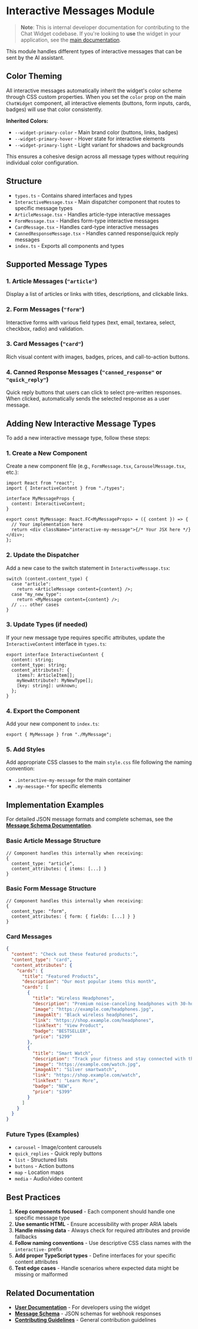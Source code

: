 # Interactive Messages Module

> **Note**: This is internal developer documentation for contributing to the Chat Widget codebase. If you're looking to **use** the widget in your application, see the [main documentation](../../../docs/README.md).

This module handles different types of interactive messages that can be sent by the AI assistant.

## Color Theming

All interactive messages automatically inherit the widget's color scheme through CSS custom properties. When you set the `color` prop on the main `ChatWidget` component, all interactive elements (buttons, form inputs, cards, badges) will use that color consistently.

**Inherited Colors:**

- `--widget-primary-color` - Main brand color (buttons, links, badges)
- `--widget-primary-hover` - Hover state for interactive elements
- `--widget-primary-light` - Light variant for shadows and backgrounds

This ensures a cohesive design across all message types without requiring individual color configuration.

## Structure

- `types.ts` - Contains shared interfaces and types
- `InteractiveMessage.tsx` - Main dispatcher component that routes to specific message types
- `ArticleMessage.tsx` - Handles article-type interactive messages
- `FormMessage.tsx` - Handles form-type interactive messages
- `CardMessage.tsx` - Handles card-type interactive messages
- `CannedResponseMessage.tsx` - Handles canned response/quick reply messages
- `index.ts` - Exports all components and types

## Supported Message Types

### 1. Article Messages (`"article"`)

Display a list of articles or links with titles, descriptions, and clickable links.

### 2. Form Messages (`"form"`)

Interactive forms with various field types (text, email, textarea, select, checkbox, radio) and validation.

### 3. Card Messages (`"card"`)

Rich visual content with images, badges, prices, and call-to-action buttons.

### 4. Canned Response Messages (`"canned_response"` or `"quick_reply"`)

Quick reply buttons that users can click to select pre-written responses. When clicked, automatically sends the selected response as a user message.

## Adding New Interactive Message Types

To add a new interactive message type, follow these steps:

### 1. Create a New Component

Create a new component file (e.g., `FormMessage.tsx`, `CarouselMessage.tsx`, etc.):

```tsx
import React from "react";
import { InteractiveContent } from "./types";

interface MyMessageProps {
  content: InteractiveContent;
}

export const MyMessage: React.FC<MyMessageProps> = ({ content }) => {
  // Your implementation here
  return <div className="interactive-my-message">{/* Your JSX here */}</div>;
};
```

### 2. Update the Dispatcher

Add a new case to the switch statement in `InteractiveMessage.tsx`:

```tsx
switch (content.content_type) {
  case "article":
    return <ArticleMessage content={content} />;
  case "my_new_type":
    return <MyMessage content={content} />;
  // ... other cases
}
```

### 3. Update Types (if needed)

If your new message type requires specific attributes, update the `InteractiveContent` interface in `types.ts`:

```tsx
export interface InteractiveContent {
  content: string;
  content_type: string;
  content_attributes?: {
    items?: ArticleItem[];
    myNewAttribute?: MyNewType[];
    [key: string]: unknown;
  };
}
```

### 4. Export the Component

Add your new component to `index.ts`:

```tsx
export { MyMessage } from "./MyMessage";
```

### 5. Add Styles

Add appropriate CSS classes to the main `style.css` file following the naming convention:

- `.interactive-my-message` for the main container
- `.my-message-*` for specific elements

## Implementation Examples

For detailed JSON message formats and complete schemas, see the **[Message Schema Documentation](../../../docs/message-schema.md)**.

### Basic Article Message Structure

```tsx
// Component handles this internally when receiving:
{
  content_type: "article",
  content_attributes: { items: [...] }
}
```

### Basic Form Message Structure  

```tsx
// Component handles this internally when receiving:
{
  content_type: "form", 
  content_attributes: { form: { fields: [...] } }
}
```

### Card Messages

```json
{
  "content": "Check out these featured products:",
  "content_type": "card",
  "content_attributes": {
    "cards": {
      "title": "Featured Products",
      "description": "Our most popular items this month",
      "cards": [
        {
          "title": "Wireless Headphones",
          "description": "Premium noise-canceling headphones with 30-hour battery life",
          "image": "https://example.com/headphones.jpg",
          "imageAlt": "Black wireless headphones",
          "link": "https://shop.example.com/headphones",
          "linkText": "View Product",
          "badge": "BESTSELLER",
          "price": "$299"
        },
        {
          "title": "Smart Watch",
          "description": "Track your fitness and stay connected with this sleek smartwatch",
          "image": "https://example.com/watch.jpg",
          "imageAlt": "Silver smartwatch",
          "link": "https://shop.example.com/watch",
          "linkText": "Learn More",
          "badge": "NEW",
          "price": "$399"
        }
      ]
    }
  }
}
```

### Future Types (Examples)

- `carousel` - Image/content carousels
- `quick_replies` - Quick reply buttons
- `list` - Structured lists
- `buttons` - Action buttons
- `map` - Location maps
- `media` - Audio/video content

## Best Practices

1. **Keep components focused** - Each component should handle one specific message type
2. **Use semantic HTML** - Ensure accessibility with proper ARIA labels
3. **Handle missing data** - Always check for required attributes and provide fallbacks
4. **Follow naming conventions** - Use descriptive CSS class names with the `interactive-` prefix
5. **Add proper TypeScript types** - Define interfaces for your specific content attributes
6. **Test edge cases** - Handle scenarios where expected data might be missing or malformed

## Related Documentation

- **[User Documentation](../../../docs/README.md)** - For developers using the widget
- **[Message Schema](../../../docs/message-schema.md)** - JSON schemas for webhook responses
- **[Contributing Guidelines](../../../docs/contributing.md)** - General contribution guidelines
